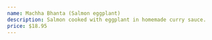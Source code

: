 ```yaml
---
name: Machha Bhanta (Salmon eggplant)
description: Salmon cooked with eggplant in homemade curry sauce.
price: $18.95
---
```

